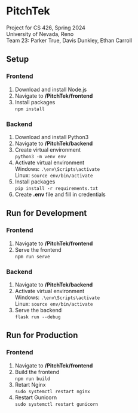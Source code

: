 # PitchTek
Project for CS 426, Spring 2024 \
University of Nevada, Reno \
Team 23: Parker True, Davis Dunkley, Ethan Carroll

## Setup

### Frontend
1. Download and install Node.js
2. Navigate to **/PitchTek/frontend**
3. Install packages \
    ```npm install```

### Backend
1. Download and install Python3
2. Navigate to **/PitchTek/backend**
3. Create virtual environment \
    ```python3 -m venv env```
4. Activate virtual environment \
    Windows: ```.\env\Scripts\activate``` \
    Linux: ```source env/bin/activate```
6. Install packages \
    ```pip install -r requirements.txt```
7. Create **.env** file and fill in credentials

## Run for Development

### Frontend
1. Navigate to **/PitchTek/frontend**
2. Serve the frontend \
    ```npm run serve```

### Backend
1. Navigate to **/PitchTek/backend**
2. Activate virtual environment \
    Windows: ```.\env\Scripts\activate``` \
    Linux: ```source env/bin/activate```
3. Serve the backend \
    ```flask run --debug```

## Run for Production

### Frontend
1. Navigate to **/PitchTek/frontend**
2. Build the frontend \
    ```npm run build```
3. Retart Nginx \
    ```sudo systemctl restart nginx```
4. Restart Gunicorn \
    ```sudo systemctl restart gunicorn```
